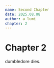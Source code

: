 ```yaml
---
name: Second Chapter
date: 2025.08.08
author: a lumi
chapter: 2
---
```


# Chapter 2

dumbledore dies.
